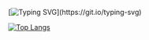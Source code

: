 [![Typing SVG](https://readme-typing-svg.herokuapp.com?color=0583CC&size=25&vCenter=true&multiline=true&width=700&height=400&lines=Hello%2C+I+am+JordanTheWebDesigner...;I+am+a+Web+Designer+and+a+Web+Developer...;Visit+jordanthewebdesigner.com+for+more+info...)](https://git.io/typing-svg)

[![Top Langs](https://github-readme-stats-git-masterrstaa-rickstaa.vercel.app/api/all-langs/?username=jordanthewebdesigner&count_private=true)](https://github.com/anuraghazra/github-readme-stats)
